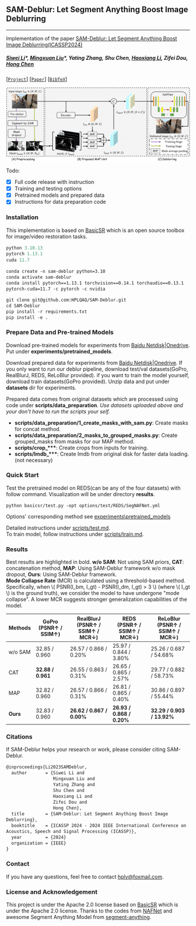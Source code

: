 ## SAM-Deblur: Let Segment Anything Boost Image Deblurring
---

Implementation of the paper [SAM-Deblur: Let Segment Anything Boost Image Deblurring(ICASSP2024)](https://hplqaq.github.io/projects/sam-deblur)

##### [Siwei Li](https://hplqaq.github.io/)\*, [Mingxuan Liu](https://arktis2022.github.io/)\*, Yating Zhang, Shu Chen, [Haoxiang Li](https://lihaoxiang-20.github.io/), Zifei Dou, [Hong Chen](http://hongchen.ime.tsinghua.edu.cn/)

[[`Project`](https://hplqaq.github.io/projects/sam-deblur)] [[`Paper`](https://arxiv.org/abs/2309.02270)] [[`BibTeX`](https://hplqaq.github.io/projects/sam-deblur.assets/bib_sam_deblur.txt)]

![SAM design](assets/SAM-Deblur-pipeline.png)

Todo:
- [x] Full code release with instruction
- [x] Training and testing options
- [x] Pretrained models and prepared data
- [x] Instructions for data preparation code

### Installation
This implementation is based on [BasicSR](https://github.com/xinntao/BasicSR) which is an open source toolbox for image/video restoration tasks.

```python
python 3.10.13
pytorch 1.13.1
cuda 11.7
```

```
conda create -n sam-deblur python=3.10
conda activate sam-deblur
conda install pytorch==1.13.1 torchvision==0.14.1 torchaudio==0.13.1 pytorch-cuda=11.7 -c pytorch -c nvidia
```

```
git clone git@github.com:HPLQAQ/SAM-Deblur.git
cd SAM-Deblur
pip install -r requirements.txt
pip install -e .
```
### Prepare Data and Pre-trained Models

Download pre-trained models for experiments from [Baidu Netdisk](https://pan.baidu.com/s/109TCMu7_ZuedUz8qG-Q0IQ?pwd=hplv)|[Onedrive](https://1drv.ms/f/s!Ar-cR-XYHDTtgt8yuujyjIENc_B11g?e=LzoHrG).
Put under **experiments/pretrained_models**.

Download prepared data for experiments from [Baidu Netdisk](https://pan.baidu.com/s/1jHgwKqFuyyy8yixByiEfCg?pwd=hplv)|[Onedrive](https://1drv.ms/f/s!Ar-cR-XYHDTtgt8pYy2MBqQvroXl-Q?e=U7o4xc).
If you only want to run our deblur pipeline, download test/val datasets(GoPro, RealBlurJ, REDS, ReLoBlur provided). if you want to train the model yourself, download train datasets(GoPro provided).
Unzip data and put under **datasets** dir for experiments.

Prepared data comes from original datasets which are processed using code under **scripts/data_preparation**. *Use datasets uploaded above and your don't have to run the scripts your self.*
- **scripts/data_preparation/1_create_masks_with_sam.py**: Create masks for concat method.
- **scripts/data_preparation/2_masks_to_grouped_masks.py**: Create grouped_masks from masks for our MAP method.
- **scripts/crop_\*\*\***: Create crops from inputs for training.
- **scripts/lmdb_\*\*\***: Create lmdb from original disk for faster data loading. (not necessary)

### Quick Start

Test the pretrained model on REDS(can be any of the four datasets) with follow command. Visualization will be under directory **results**.

```
python basicsr/test.py -opt options/test/REDS/SegNAFNet.yml
```

Options' corresponding method see [experiments\pretrained_models](experiments\pretrained_models\README.md)

Detailed instructions under [scripts/test.md](scripts/test.md).  
To train model, follow instructions under [scripts/train.md](scripts/train.md).

### Results

Best results are highlighted in bold. **w/o SAM**: Not using SAM priors, **CAT**: concatenation method, **MAP**: Using SAM-Deblur framework w/o mask dropout, **Ours**: Using SAM-Deblur framework.  
**Mode Collapse Rate** (MCR) is calculated using a threshold-based method. Specifically, when \\( PSNR(I_bm, I_gt) - PSNR(I_dm, I_gt) > 3 \\) (where \\( I_gt \\) is the ground truth), we consider the model to have undergone "mode collapse". A lower MCR suggests stronger generalization capabilities of the model.

| Methods | GoPro (PSNR↑ / SSIM↑) | RealBlurJ (PSNR↑ / SSIM↑ / MCR↓) | REDS (PSNR↑ / SSIM↑ / MCR↓) | ReLoBlur (PSNR↑ / SSIM↑ / MCR↓) |
|---------|-----------------------|----------------------------------|-----------------------------|---------------------------------|
| w/o SAM | 32.85 / 0.960         | 26.57 / 0.866 / 0.20%           | 25.97 / 0.844 / 3.80%       | 25.26 / 0.687 / 54.68%         |
| CAT     | **32.88 / 0.961**     | 26.55 / 0.863 / 0.31%           | 26.65 / 0.865 / 2.57%       | 29.77 / 0.882 / 58.73%         |
| MAP     | 32.82 / 0.960         | 26.57 / 0.866 / 0.31%           | 26.81 / 0.865 / 0.40%       | 30.86 / 0.897 / 55.44%         |
| **Ours**| 32.83 / 0.960         | **26.62 / 0.867 / 0.00%**       | **26.93 / 0.868 / 0.20%**   | **32.29 / 0.903 / 13.92%**     |

### Citations
If SAM-Deblur helps your research or work, please consider citing SAM-Deblur.

```
@inproceedings{Li2023SAMDeblur,
  author       = {Siwei Li and
                  Mingxuan Liu and 
                  Yating Zhang and 
                  Shu Chen and 
                  Haoxiang Li and 
                  Zifei Dou and 
                  Hong Chen},
  title        = {SAM-Deblur: Let Segment Anything Boost Image Deblurring},
  booktitle    = {ICASSP 2024 - 2024 IEEE International Conference on Acoustics, Speech and Signal Processing (ICASSP)},
  year         = {2024}
  organization = {IEEE}
}
```

### Contact
If you have any questions, feel free to contact hplv@foxmail.com.

### License and Acknowledgement

This project is under the Apache 2.0 license based on [BasicSR](https://github.com/xinntao/BasicSR) which is under the Apache 2.0 license. Thanks to the codes from [NAFNet](https://github.com/megvii-research/NAFNet) and awesome Segment Anything Model from [segment-anything](https://github.com/facebookresearch/segment-anything).